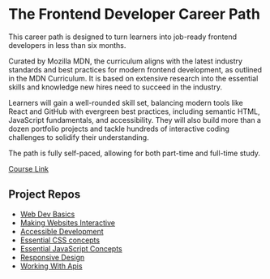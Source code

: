 # The Frontend Developer Career Path

This career path is designed to turn learners into job-ready frontend developers in less than six months.

Curated by Mozilla MDN, the curriculum aligns with the latest industry standards and best practices for modern frontend development, as outlined in the MDN Curriculum. It is based on extensive research into the essential skills and knowledge new hires need to succeed in the industry.

Learners will gain a well-rounded skill set, balancing modern tools like React and GitHub with evergreen best practices, including semantic HTML, JavaScript fundamentals, and accessibility. They will also build more than a dozen portfolio projects and tackle hundreds of interactive coding challenges to solidify their understanding.

The path is fully self-paced, allowing for both part-time and full-time study.

[Course Link](https://v2.scrimba.com/the-frontend-developer-career-path-c0j)

## Project Repos

- [Web Dev Basics](https://github.com/ChathurikaDissanayaka/scrimba-html)
- [Making Websites Interactive](https://github.com/ChathurikaDissanayaka/Scrimba-JS)
- [Accessible Development](https://github.com/ChathurikaDissanayaka/Accessible-Development)
- [Essential CSS concepts](https://github.com/ChathurikaDissanayaka/Essential-CSS-concepts)
- [Essential JavaScript Concepts](https://github.com/ChathurikaDissanayaka/Essential-JavaScript-Concepts)
- [Responsive Design](https://github.com/ChathurikaDissanayaka/Responsive-Design)
- [Working With Apis](https://github.com/ChathurikaDissanayaka/working-with-apis)
